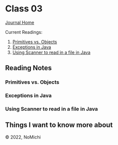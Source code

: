 # Class 03

[Journal Home](README.md)

Current Readings:

1. [Primitives vs. Objects](https://www.baeldung.com/java-primitives-vs-objects)
2. [Exceptions in Java](https://docs.oracle.com/javase/tutorial/essential/exceptions/index.html)
3. [Using Scanner to read in a file in Java](https://docs.oracle.com/javase/tutorial/essential/io/scanning.html)

## Reading Notes

### Primitives vs. Objects



### Exceptions in Java

### Using Scanner to read in a file in Java

## Things I want to know more about

&copy; 2022, NoMichi
